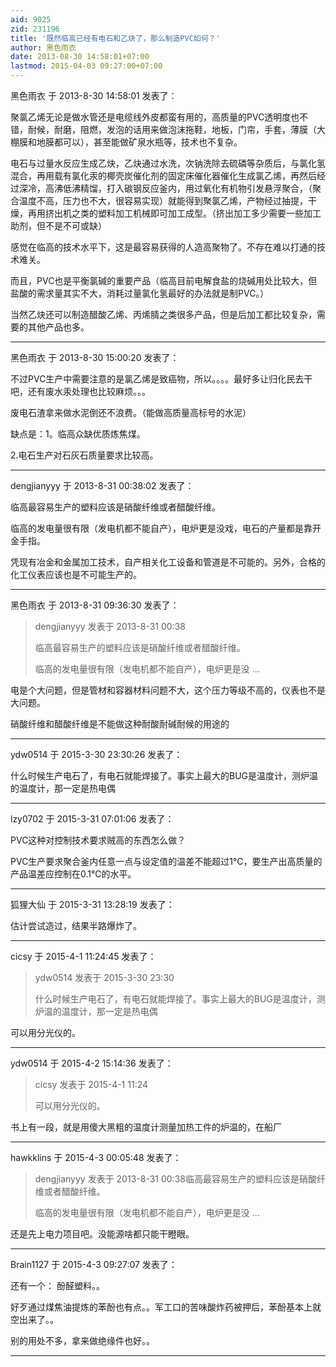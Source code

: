 ```yaml
---
aid: 9025
zid: 231196
title: '既然临高已经有电石和乙炔了，那么制造PVC如何？'
author: 黑色雨衣
date: 2013-08-30 14:58:01+07:00
lastmod: 2015-04-03 09:27:00+07:00
---
```


黑色雨衣 于 2013-8-30 14:58:01 发表了：

聚氯乙烯无论是做水管还是电缆线外皮都蛮有用的，高质量的PVC透明度也不错，耐候，耐磨，阻燃，发泡的话用来做泡沫拖鞋，地板，门帘，手套，薄膜（大棚膜和地膜都可以），甚至能做矿泉水瓶等，技术也不复杂。

电石与过量水反应生成乙炔，乙炔通过水洗，次钠洗除去硫磷等杂质后，与氯化氢混合，再用载有氯化汞的椰壳炭催化剂的固定床催化器催化生成氯乙烯，再然后经过深冷，高沸低沸精馏，打入碳钢反应釜内，用过氧化有机物引发悬浮聚合，（聚合温度不高，压力也不大，很容易实现）就能得到聚氯乙烯，产物经过抽提，干燥，再用挤出机之类的塑料加工机械即可加工成型。（挤出加工多少需要一些加工助剂，但不是不可或缺）

感觉在临高的技术水平下，这是最容易获得的人造高聚物了。不存在难以打通的技术难关。

而且，PVC也是平衡氯碱的重要产品（临高目前电解食盐的烧碱用处比较大，但盐酸的需求量其实不大，消耗过量氯化氢最好的办法就是制PVC。）

当然乙炔还可以制造醋酸乙烯、丙烯腈之类很多产品，但是后加工都比较复杂，需要的其他产品也多。

---------

黑色雨衣 于 2013-8-30 15:00:20 发表了：

不过PVC生产中需要注意的是氯乙烯是致癌物，所以。。。。最好多让归化民去干吧，还有废水汞处理也比较麻烦。。。

废电石渣拿来做水泥倒还不浪费。（能做高质量高标号的水泥）

缺点是：1。临高众缺优质炼焦煤。

2.电石生产对石灰石质量要求比较高。

---------

dengjianyyy 于 2013-8-31 00:38:02 发表了：

临高最容易生产的塑料应该是硝酸纤维或者醋酸纤维。

临高的发电量很有限（发电机都不能自产），电炉更是没戏，电石的产量都是靠开金手指。

凭现有冶金和金属加工技术，自产相关化工设备和管道是不可能的。另外，合格的化工仪表应该也是不可能生产的。

---------

黑色雨衣 于 2013-8-31 09:36:30 发表了：

> dengjianyyy 发表于 2013-8-31 00:38
> 
> 临高最容易生产的塑料应该是硝酸纤维或者醋酸纤维。
> 
> 临高的发电量很有限（发电机都不能自产），电炉更是没 ...



电是个大问题，但是管材和容器材料问题不大，这个压力等级不高的，仪表也不是大问题。

硝酸纤维和醋酸纤维是不能做这种耐酸耐碱耐候的用途的

---------

ydw0514 于 2015-3-30 23:30:26 发表了：

什么时候生产电石了，有电石就能焊接了。事实上最大的BUG是温度计，测炉温的温度计，那一定是热电偶

---------

lzy0702 于 2015-3-31 07:01:06 发表了：

PVC这种对控制技术要求贼高的东西怎么做？

PVC生产要求聚合釜内任意一点与设定值的温差不能超过1℃，要生产出高质量的产品温差应控制在0.1℃的水平。

---------

狐狸大仙 于 2015-3-31 13:28:19 发表了：

估计尝试造过，结果半路爆炸了。

---------

cicsy 于 2015-4-1 11:24:45 发表了：

> ydw0514 发表于 2015-3-30 23:30
> 
> 什么时候生产电石了，有电石就能焊接了。事实上最大的BUG是温度计，测炉温的温度计，那一定是热电偶



可以用分光仪的。

---------

ydw0514 于 2015-4-2 15:14:36 发表了：

> cicsy 发表于 2015-4-1 11:24
> 
> 可以用分光仪的。



书上有一段，就是用傻大黑粗的温度计测量加热工件的炉温的，在船厂

---------

hawkklins 于 2015-4-3 00:05:48 发表了：

> dengjianyyy 发表于 2013-8-31 00:38临高最容易生产的塑料应该是硝酸纤维或者醋酸纤维。
> 
> 临高的发电量很有限（发电机都不能自产），电炉更是没 ...



还是先上电力项目吧。没能源啥都只能干瞪眼。

---------

Brain1127 于 2015-4-3 09:27:07 发表了：

还有一个： 酚醛塑料。。

好歹通过煤焦油提炼的苯酚也有点。。军工口的苦味酸炸药被押后，苯酚基本上就空出来了。。

别的用处不多，拿来做绝缘件也好。。

---------

